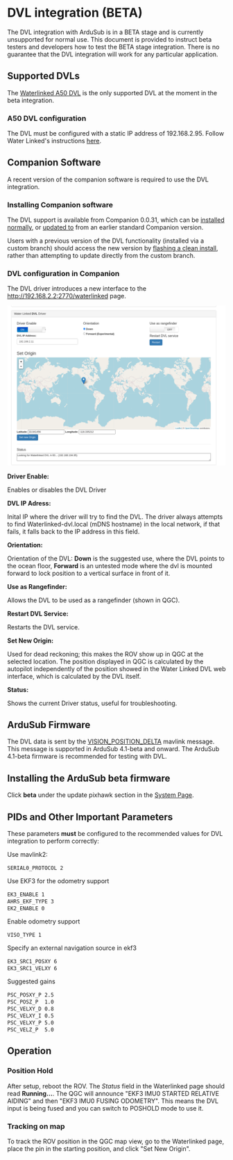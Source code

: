 # DVL integration (BETA)

The DVL integration with ArduSub is in a BETA stage and is currently unsupported for normal use. This document is provided to instruct beta testers and developers how to test the BETA stage integration. There is no guarantee that the DVL integration will work for any particular application.

## Supported DVLs

The [Waterlinked A50 DVL](https://store.waterlinked.com/product/dvl-a50/) is the only supported DVL at the moment in the beta integration.

### A50 DVL configuration

The DVL must be configured with a static IP address of 192.168.2.95. Follow Water Linked's instructions [here](https://waterlinked.github.io/dvl/networking/#network-configuration).

## Companion Software

A recent version of the companion software is required to use the DVL integration.

### Installing Companion software

The DVL support is available from Companion 0.0.31, which can be [installed normally](/quick-start/installing-companion.md), or [updated to](/quick-start/installing-companion.md#software-update) from an earlier standard Companion version.

Users with a previous version of the DVL functionality (installed via a custom branch) should access the new version by [flashing a clean install](/quick-start/installing-companion.md), rather than attempting to update directly from the custom branch.

### DVL configuration in Companion

The DVL driver introduces a new interface to the http://192.168.2.2:2770/waterlinked page.

<img src="/images/waterlinked-dvl.png" class="img-responsive img-center" style="max-height:600px;">

**Driver Enable:**

Enables or disables the DVL Driver

**DVL IP Adress:**

Inital IP where the driver will try to find the DVL. The driver always attempts to find Waterlinked-dvl.local (mDNS hostname) in the local network, if that fails, it falls back to the IP address in this field.


**Orientation:**

Orientation of the DVL: **Down** is the suggested use, where the DVL points to the ocean floor, **Forward** is an untested mode where the dvl is mounted forward to lock position to a vertical surface in front of it.


**Use as Rangefinder:**

Allows the DVL to be used as a rangefinder (shown in QGC).


**Restart DVL Service:**

Restarts the DVL service.


**Set New Origin:**

Used for dead reckoning; this makes the ROV show up in QGC at the selected location. The position displayed in QGC is calculated by the autopilot independently of the position showed in the Water Linked DVL web interface, which is calculated by the DVL itself.


**Status:**

Shows the current Driver status, useful for troubleshooting.


## ArduSub Firmware

The DVL data is sent by the [VISION_POSITION_DELTA](https://mavlink.io/en/messages/ardupilotmega.html#VISION_POSITION_DELTA) mavlink message. This message is supported in ArduSub 4.1-beta and onward. The ArduSub 4.1-beta firmware is recommended for testing with DVL.

## Installing the ArduSub beta firmware

Click **beta** under the update pixhawk section in the [System Page](http://localhost:4000/reference/companion/system.html).

## PIDs and Other Important Parameters

These parameters **must** be configured to the recommended values for DVL integration to perform correctly:

Use mavlink2:
```
SERIAL0_PROTOCOL 2
```

Use EKF3 for the odometry support
```
EK3_ENABLE 1
AHRS_EKF_TYPE 3
EK2_ENABLE 0
```
Enable odometry support
```
VISO_TYPE 1
```
Specify an external navigation source in ekf3
```
EK3_SRC1_POSXY 6
EK3_SRC1_VELXY 6
```
Suggested gains
```
PSC_POSXY_P 2.5
PSC_POSZ_P  1.0
PSC_VELXY_D 0.8
PSC_VELXY_I 0.5
PSC_VELXY_P 5.0
PSC_VELZ_P  5.0
```

## Operation

### Position Hold

After setup, reboot the ROV. The *Status* field in the Waterlinked page should read **Running...**. The QGC will announce "EKF3 IMU0 STARTED RELATIVE AIDING" and then "EKF3 IMU0 FUSING ODOMETRY". This means the DVL input is being fused and you can switch to POSHOLD mode to use it.

### Tracking on map

To track the ROV position in the QGC map view, go to the Waterlinked page, place the pin in the starting position, and click "Set New Origin".
